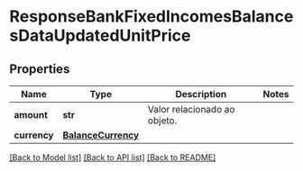 # ResponseBankFixedIncomesBalancesDataUpdatedUnitPrice

## Properties
Name | Type | Description | Notes
------------ | ------------- | ------------- | -------------
**amount** | **str** | Valor relacionado ao objeto. | 
**currency** | [**BalanceCurrency**](BalanceCurrency.md) |  | 

[[Back to Model list]](../README.md#documentation-for-models) [[Back to API list]](../README.md#documentation-for-api-endpoints) [[Back to README]](../README.md)

